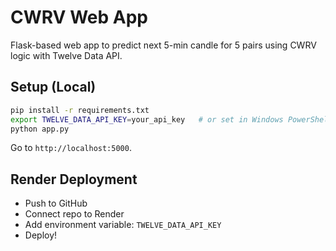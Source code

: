 # CWRV Web App

Flask-based web app to predict next 5-min candle for 5 pairs using CWRV logic with Twelve Data API.

## Setup (Local)
```bash
pip install -r requirements.txt
export TWELVE_DATA_API_KEY=your_api_key   # or set in Windows PowerShell
python app.py
```
Go to `http://localhost:5000`.

## Render Deployment
- Push to GitHub
- Connect repo to Render
- Add environment variable: `TWELVE_DATA_API_KEY`
- Deploy!
